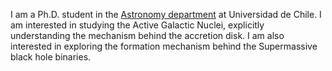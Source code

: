 

I am a Ph.D. student in the [Astronomy department](https://das.uchile.cl/) at Universidad de Chile. I am interested in studying the Active Galactic Nuclei, explicitly understanding the mechanism behind the accretion disk. I am also interested in exploring the formation mechanism behind the Supermassive black hole binaries.
